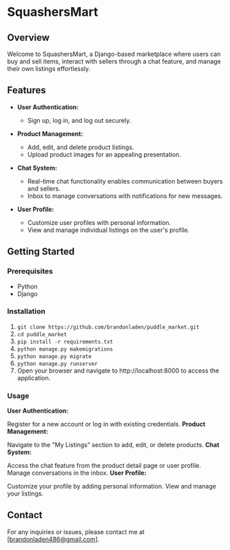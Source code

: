 # SquashersMart

## Overview

Welcome to SquashersMart, a Django-based marketplace where users can buy and sell items, interact with sellers through a chat feature, and manage their own listings effortlessly.

## Features

- **User Authentication:**
  - Sign up, log in, and log out securely.

- **Product Management:**
  - Add, edit, and delete product listings.
  - Upload product images for an appealing presentation.

- **Chat System:**
  - Real-time chat functionality enables communication between buyers and sellers.
  - Inbox to manage conversations with notifications for new messages.

- **User Profile:**
  - Customize user profiles with personal information.
  - View and manage individual listings on the user's profile.

## Getting Started

### Prerequisites

- Python
- Django

### Installation

1. `git clone https://github.com/brandonladen/puddle_market.git`
2. `cd puddle_market`
3. `pip install -r requirements.txt`
4. `python manage.py makemigrations`
5. `python manage.py migrate`
6. `python manage.py runserver`
7. Open your browser and navigate to http://localhost:8000 to access the application.

### Usage
**User Authentication:**

Register for a new account or log in with existing credentials.
**Product Management:**

Navigate to the "My Listings" section to add, edit, or delete products.
**Chat System:**

Access the chat feature from the product detail page or user profile.
Manage conversations in the inbox.
**User Profile:**

Customize your profile by adding personal information.
View and manage your listings.

## Contact
For any inquiries or issues, please contact me at [brandonladen486@gmail.com].